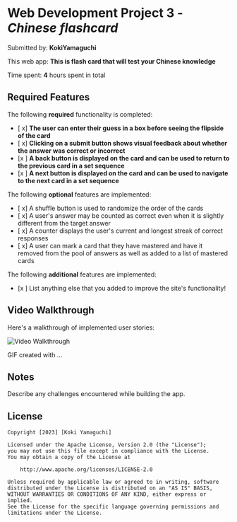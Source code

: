 # Web Development Project 3 - *Chinese flashcard*

Submitted by: **KokiYamaguchi**

This web app: **This is flash card that will test your Chinese knowledge**

Time spent: **4** hours spent in total

## Required Features

The following **required** functionality is completed:

- [ x] **The user can enter their guess in a box before seeing the flipside of the card**
- [ x] **Clicking on a submit button shows visual feedback about whether the answer was correct or incorrect**
- [x ] **A back button is displayed on the card and can be used to return to the previous card in a set sequence**
- [x ] **A next button is displayed on the card and can be used to navigate to the next card in a set sequence**

The following **optional** features are implemented:

- [ x] A shuffle button is used to randomize the order of the cards
- [ x] A user's answer may be counted as correct even when it is slightly different from the target answer
- [ x] A counter displays the user's current and longest streak of correct responses
- [ x] A user can mark a card that they have mastered and have it removed from the pool of answers as well as added to a list of mastered cards

The following **additional** features are implemented:

* [x ] List anything else that you added to improve the site's functionality!

## Video Walkthrough

Here's a walkthrough of implemented user stories:

<img src='https://imgur.com/a/jbrhaWf.gif' title='Video Walkthrough' width='' alt='Video Walkthrough' />


<!-- Replace this with whatever GIF tool you used! -->
GIF created with ...  
<!-- Recommended tools:
[Kap](https://getkap.co/) for macOS
[ScreenToGif](https://www.screentogif.com/) for Windows
[peek](https://github.com/phw/peek) for Linux. -->

## Notes

Describe any challenges encountered while building the app.

## License

    Copyright [2023] [Koki Yamaguchi]

    Licensed under the Apache License, Version 2.0 (the "License");
    you may not use this file except in compliance with the License.
    You may obtain a copy of the License at

        http://www.apache.org/licenses/LICENSE-2.0

    Unless required by applicable law or agreed to in writing, software
    distributed under the License is distributed on an "AS IS" BASIS,
    WITHOUT WARRANTIES OR CONDITIONS OF ANY KIND, either express or implied.
    See the License for the specific language governing permissions and
    limitations under the License.
